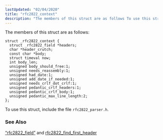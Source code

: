 ```yaml
---
lastUpdated: "02/04/2020"
title: "rfc2822_context"
description: "The members of this struct are as follows To use this struct include the file rfc 2822 parser h Section 68 67 rfc 2822 field and rfc 2822 find first header..."
---
```


The members of this struct are as follows:

```
struct _rfc2822_context {
  struct _rfc2822_field *headers;
  char *header_crutch;
  const char *body;
  struct timeval now;
  int body_len;
  unsigned body_should_free:1;
  unsigned needs_reassembly:1;
  unsigned had_date:1;
  unsigned add_date_if_needed:1;
  unsigned needs_crlf_dot_crlf:1;
  unsigned pedantic_crlf_headers:1;
  unsigned pedantic_crlf_body:1;
  unsigned pedantic_max_line_length:2;
};
```

To use this struct, include the file `rfc2822_parser.h`.

### <a name="idp34505104"></a> See Also

[“rfc2822_field”](/momentum/3/3-api/structs-rfc-2822-field) and [rfc2822_find_first_header](/momentum/3/3-api/apis-rfc-2822-find-first-header)
